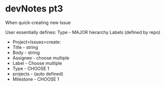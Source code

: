 # devNotes pt3



When quick-creating new Issue

User essentially defines: 
Type - MAJOR hierarchy
Labels (defined by repo)


- Project>Issues>create: 
- Title - string
- Body - string
- Assignee - choose multiple
- Label - Choose multiple
- Type - CHOOSE 1
- projects - (auto defined)
- Milestone - CHOOSE 1
